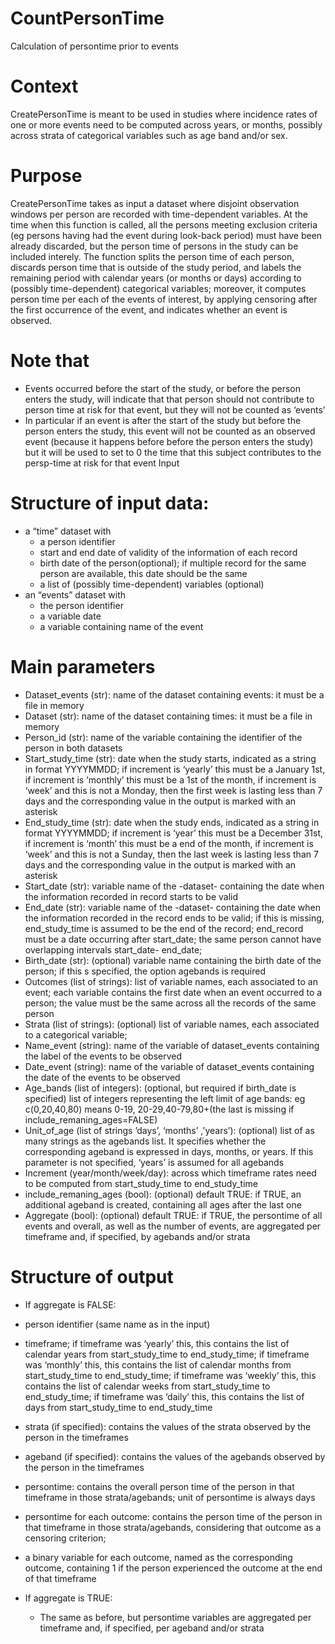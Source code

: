 # CountPersonTime
Calculation of persontime prior to events 

# Context

CreatePersonTime is meant to be used in studies where incidence rates of one or more events need to be computed across years, or months, possibly across strata of categorical variables such as age band and/or sex. 

# Purpose
CreatePersonTime takes as input a dataset where disjoint observation windows per person are recorded with time-dependent variables. At the time when this function is called, all the persons meeting exclusion criteria (eg persons having had the event during look-back period) must have been already discarded, but the person time of persons in the study can be included interely. The function splits the person time of each person, discards person time that is outside of the study period, and labels the remaining period with calendar years (or months or days) according to (possibly time-dependent) categorical variables; moreover, it computes person time per each of the events of interest, by applying censoring after the first occurrence of the event, and indicates whether an event is observed.

# Note that 
-	Events occurred before the start of the study, or before the person enters the study, will indicate that that person should not contribute to person time at risk for that event, but they will not be counted as ‘events’
-	In particular if an event is after the start of the study but before the person enters the study, this event will not be counted as an observed event (because it happens before before the person enters the study) but it will be used to set to 0 the time that this subject contributes to the persp-time at risk for that event
Input

# Structure of input data: 
* a “time” dataset with
  * a person identifier
  * start and end date of validity of the information of each record
  * birth date of the person(optional); if multiple record for the same person are available, this date should be the same
  * a list of (possibly time-dependent) variables (optional)
* an “events” dataset with
  * the person identifier
  * a variable date
  * a variable containing name of the event

# Main parameters
-	Dataset_events (str): name of the dataset containing events: it must be a file in memory
-	Dataset (str): name of the dataset containing times: it must be a file in memory
-	Person_id (str): name of the variable containing the identifier of the person in both datasets
-	Start_study_time (str): date when the study starts, indicated as a string in format YYYYMMDD; if increment is ‘yearly’ this must be a January 1st, if  increment is ‘monthly’ this must be a 1st of the month,  if increment is ‘week’ and this is not a Monday, then the first week is lasting less than 7 days and the corresponding value in the output is marked with an asterisk
-	End_study_time (str): date when the study ends, indicated as a string in format YYYYMMDD; if increment is ‘year’ this must be a December 31st, if  increment is ‘month’ this must be a end of the month,  if increment is ‘week’ and this is not a Sunday, then the last week is lasting less than 7 days and the corresponding value in the output is marked with an asterisk 
-	Start_date (str):  variable name of the -dataset- containing the date when the information recorded in record starts to be valid
-	End_date (str):  variable name of the -dataset- containing the date when the information recorded in the record ends to be valid; if this is missing, end_study_time is assumed to be the end of the record; end_record must be a date occurring after start_date; the same person cannot have overlapping intervals  start_date- end_date;
-	Birth_date (str): (optional) variable name containing the birth date of the person; if this s specified, the option agebands is required
-	Outcomes (list of strings): list of variable names, each associated to an event; each variable contains the first date when an event occurred to a person; the value must be the same across all the records of the same person
-	Strata (list of strings): (optional) list of variable names, each associated to a categorical variable; 
-	Name_event (string): name of the variable of dataset_events containing  the label of the events to be observed
-	Date_event (string): name of the variable of dataset_events containing  the date of the events to be observed
-	Age_bands (list of integers): (optional, but required if birth_date is specified) list of integers representing the left limit of age bands: eg c(0,20,40,80) means 0-19, 20-29,40-79,80+(the last is missing if include_remaning_ages=FALSE)
-	Unit_of_age (list of strings ’days’, ‘months’ ,’years’): (optional) list of as many strings as the agebands list. It specifies whether the corresponding ageband is expressed in days, months, or years. If this parameter is not specified, ‘years’ is assumed for all agebands
-	Increment (year/month/week/day): across which timeframe rates need to be computed from start_study_time to end_study_time
-	include_remaning_ages (bool): (optional) default TRUE: if TRUE, an additional ageband is created, containing all ages after the last one 
-	Aggregate (bool): (optional) default TRUE: if TRUE, the persontime of all events and overall, as well as the number of events, are aggregated per timeframe and, if specified, by agebands and/or strata


# Structure of output
*	If aggregate is FALSE:
  *	person identifier (same name as in the input)
  *	timeframe; if timeframe was ‘yearly’ this, this contains the list of calendar years from start_study_time to end_study_time; if timeframe was ‘monthly’ this, this contains the list of calendar months from start_study_time to end_study_time; if timeframe was ‘weekly’ this, this contains the list of calendar weeks from start_study_time to end_study_time; if timeframe was ‘daily’ this, this contains the list of days from start_study_time to end_study_time
  *	strata (if specified): contains the values of the strata observed by the person in the timeframes
  *	ageband (if specified): contains the values of the agebands observed by the person in the timeframes
  *	persontime: contains the overall person time of the person in that timeframe in those strata/agebands; unit of persontime is always days
  *	persontime for each outcome: contains the person time of the person in that timeframe in those strata/agebands, considering that outcome as a censoring criterion; 
  *	a binary variable for each outcome, named as the corresponding outcome, containing 1 if the person experienced the outcome at the end of that timeframe

* If aggregate is TRUE:
  * The same as before, but persontime variables are aggregated per timeframe and, if specified, per ageband and/or strata


